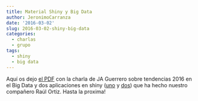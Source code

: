 ```yaml
---
title: Material Shiny y Big Data
author: JeronimoCarranza
date: '2016-03-02'
slug: 2016-03-02-shiny-big-data
categories:
  - charlas
  - grupo
tags:
  - shiny
  - big data
---
```


Aquí os dejo [el PDF](/posts/2016-03-02-shiny-big-data/bulebar_jag.pdf) con la charla de JA Guerrero sobre tendencias 2016 en el Big Data y dos aplicaciones en shiny ([uno](https://adamacatedra.shinyapps.io/Encuesta2015/) y [dos](https://rortizdu.shinyapps.io/SuperficiesApp/)) que ha hecho nuestro compañero Raúl Ortiz. Hasta la proxima!
